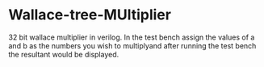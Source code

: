 # Wallace-tree-MUltiplier
32 bit wallace multiplier in verilog.
In the test bench assign the values of a and b as the numbers you wish to multiplyand after running the test bench the resultant would be displayed.
